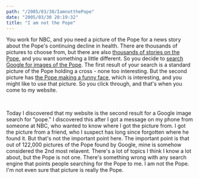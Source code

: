 ```yaml
---
path: "/2005/03/30/IamnotthePope" 
date: "2005/03/30 20:19:32" 
title: "I am not the Pope" 
---
```

<p>You work for NBC, and you need a picture of the Pope for a news story about the Pope's continuing decline in health. There are thousands of pictures to choose from, but there are also <a href="http://news.google.com/news?q=pope">thousands of stories on the Pope</a>, and you want something a little different. So you decide to <a href="http://images.google.com/images?q=pope">search Google for images of the Pope</a>. The first result of your search is a standard picture of the Pope holding a cross - none too interesting. But the second picture has <a href="http://www.randomchaos.com/images/scrapbook/pope.jpg">the Pope making a funny face</a>, which is interesting, and you might like to use that picture.  So you click through, and that's when you come to my website.</p><br><p>Today I discovered that my website is the second result for a Google image search for "pope." I discovered this after I got a message on my phone from someone at NBC, who wanted to know where I got the picture from. I got the picture from a friend, who I suspect has long since forgotten where he found it. But that's not the important point here. The important point is that out of 122,000 pictures of the Pope found by Google, mine is somehow considered the 2nd most relavent. There's a lot of topics I think I know a lot about, but the Pope is not one. There's something wrong with any search engine that points people searching for the Pope to me. I am not the Pope. I'm not even sure that picture is really the Pope.</p>